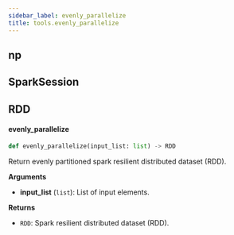 ```yaml
---
sidebar_label: evenly_parallelize
title: tools.evenly_parallelize
---
```


## np

## SparkSession

## RDD

#### evenly\_parallelize

```python
def evenly_parallelize(input_list: list) -> RDD
```

Return evenly partitioned spark resilient distributed dataset (RDD).

**Arguments**

* **input_list** (`list`): List of input elements.

**Returns**

* `RDD`: Spark resilient distributed dataset (RDD).

